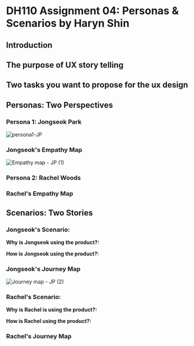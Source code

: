 # DH110 Assignment 04: Personas & Scenarios by Haryn Shin
## Introduction
**The purpose of UX story telling**
- 
**Two tasks you want to propose for the ux design**
- 

## Personas: Two Perspectives
### Persona 1: Jongseok Park
![persona1-JP](https://user-images.githubusercontent.com/116034969/235377986-1cea7f4f-6b61-4b16-8c8d-be2795de657e.png)
### Jongseok's Empathy Map
![Empathy map - JP (1)](https://user-images.githubusercontent.com/116034969/235377993-d8b750c4-8c7a-4944-94f5-e9706de77963.png)

### Persona 2: Rachel Woods

### Rachel's Empathy Map

## Scenarios: Two Stories
### Jongseok's Scenario:
**Why is Jongseok using the product?:**

**How is Jongseok using the product?:**

### Jongseok's Journey Map
![Journey map - JP (2)](https://user-images.githubusercontent.com/116034969/235378064-9c00d70d-82e0-43ff-b341-a3a97be177ca.png)


### Rachel's Scenario:
**Why is Rachel is using the product?:**

**How is Rachel using the product?:**

### Rachel's Journey Map

